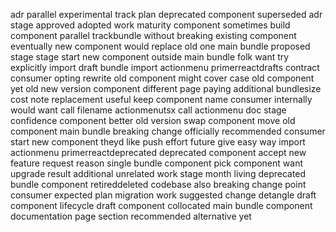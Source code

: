 adr parallel experimental track plan deprecated component superseded adr stage approved adopted work maturity component sometimes build component parallel trackbundle without breaking existing component eventually new component would replace old one main bundle proposed stage stage start new component outside main bundle folk want try explicitly import draft bundle import actionmenu primerreactdrafts contract consumer opting rewrite old component might cover case old component yet old new version component different page paying additional bundlesize cost note replacement useful keep component name consumer internally would want call filename actionmenutsx call actionmenu doc stage confidence component better old version swap component move old component main bundle breaking change officially recommended consumer start new component theyd like push effort future give easy way import actionmenu primerreactdeprecated deprecated component accept new feature request reason single bundle component pick component want upgrade result additional unrelated work stage month living deprecated bundle component retireddeleted codebase also breaking change point consumer expected plan migration work suggested change detangle draft component lifecycle draft component collocated main bundle component documentation page section recommended alternative yet